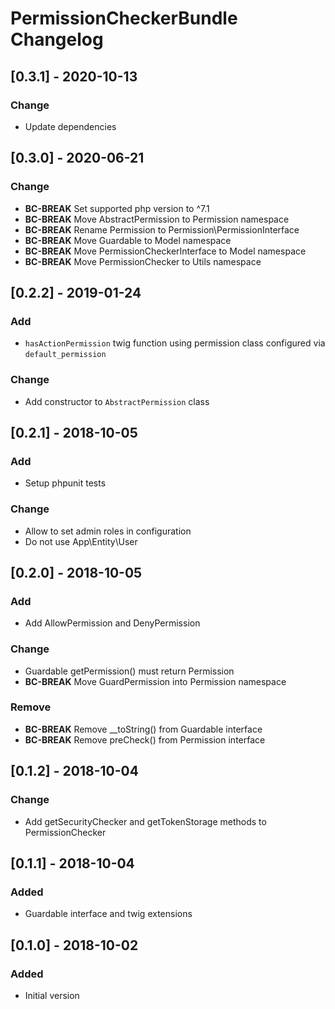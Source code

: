 # PermissionCheckerBundle Changelog

## [0.3.1] - 2020-10-13
### Change
- Update dependencies

## [0.3.0] - 2020-06-21
### Change
- **BC-BREAK** Set supported php version to ^7.1
- **BC-BREAK** Move AbstractPermission to Permission namespace
- **BC-BREAK** Rename Permission to Permission\PermissionInterface
- **BC-BREAK** Move Guardable to Model namespace
- **BC-BREAK** Move PermissionCheckerInterface to Model namespace
- **BC-BREAK** Move PermissionChecker to Utils namespace

## [0.2.2] - 2019-01-24
### Add
- `hasActionPermission` twig function using permission class configured via `default_permission`

### Change
- Add constructor to `AbstractPermission` class

## [0.2.1] - 2018-10-05
### Add
- Setup phpunit tests

### Change
- Allow to set admin roles in configuration
- Do not use App\Entity\User

## [0.2.0] - 2018-10-05
### Add
- Add AllowPermission and DenyPermission

### Change
- Guardable getPermission() must return Permission
- **BC-BREAK** Move GuardPermission into Permission namespace

### Remove
- **BC-BREAK** Remove __toString() from Guardable interface
- **BC-BREAK** Remove preCheck() from Permission interface

## [0.1.2] - 2018-10-04
### Change
- Add getSecurityChecker and getTokenStorage methods to PermissionChecker

## [0.1.1] - 2018-10-04
### Added
- Guardable interface and twig extensions

## [0.1.0] - 2018-10-02
### Added
- Initial version
